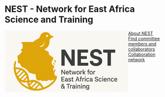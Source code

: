 
# NEST - Network for East Africa Science and Training
<img style="float: left;" src="images/nest_logo2.png" alt="NEST" width="400"/>

[About NEST](about.html)  
[Find committee members and collaborators](faculty_finder.html)  
[Collaboration network](project_hub.html)  

<br clear="left"/>
